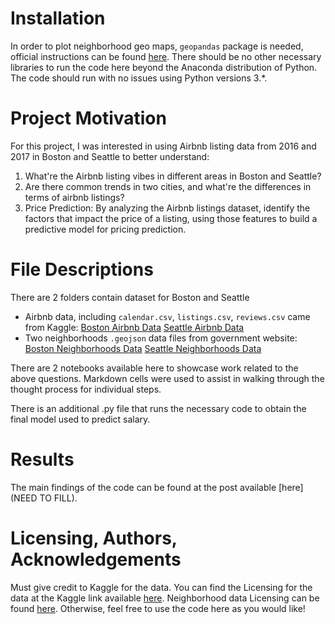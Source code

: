 # Installation
In order to plot neighborhood geo maps, `geopandas` package is needed, official instructions can be found [here](https://geopandas.org/en/stable/getting_started.html).
There should be no other necessary libraries to run the code here beyond the Anaconda distribution of Python.
The code should run with no issues using Python versions 3.*.
# Project Motivation
For this project, I was interested in using Airbnb listing data from 2016 and 2017 in Boston and Seattle to better understand:
1. What're the Airbnb listing vibes in different areas in Boston and Seattle?
2. Are there common trends in two cities, and what're the differences in terms of airbnb listings?
3. Price Prediction: By analyzing the Airbnb listings dataset, identify the factors that impact the price of a listing, using those features to build a predictive model for pricing prediction.
# File Descriptions
There are 2 folders contain dataset for Boston and Seattle
- Airbnb data, including `calendar.csv`, `listings.csv`, `reviews.csv` came from Kaggle:
[Boston Airbnb Data](https://www.kaggle.com/datasets/airbnb/boston)
[Seattle Airbnb Data](https://www.kaggle.com/datasets/airbnb/seattle)
- Two neighborhoods `.geojson` data files from government website:
[Boston Neighborhoods Data](https://data.boston.gov/dataset/boston-neighborhoods)
[Seattle Neighborhoods Data](https://data.seattle.gov/dataset/Neighborhood-Map-Atlas-Neighborhoods/h6sh-ea6k)

There are 2 notebooks available here to showcase work related to the above questions. Markdown cells were used to assist in walking through the thought process for individual steps.

There is an additional .py file that runs the necessary code to obtain the final model used to predict salary.
# Results
The main findings of the code can be found at the post available [here](NEED TO FILL).

# Licensing, Authors, Acknowledgements
Must give credit to Kaggle for the data. You can find the Licensing for the data at the Kaggle link available [here](https://creativecommons.org/publicdomain/zero/1.0/).
Neighborhood data Licensing can be found [here](https://opendatacommons.org/licenses/pddl/summary/).
Otherwise, feel free to use the code here as you would like!

